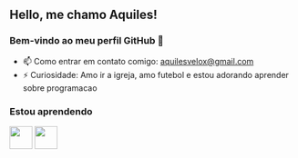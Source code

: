 ## Hello, me chamo Aquiles! 
### Bem-vindo ao meu perfil GitHub 👋

- 📫 Como entrar em contato comigo: aquilesvelox@gmail.com
- ⚡ Curiosidade: Amo ir a igreja, amo futebol e estou adorando aprender sobre programacao

### Estou aprendendo

<img src="https://cdn.jsdelivr.net/gh/devicons/devicon/icons/java/java-original.svg" width="40" height="40"/> <img src="https://cdn.jsdelivr.net/gh/devicons/devicon/icons/linux/linux-original.svg" width="40" height="40"/>
